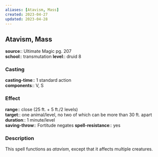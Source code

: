 ```yaml
---
aliases: [Atavism, Mass]
created: 2023-04-27
updated: 2023-04-28
---
```


## Atavism, Mass

**source**:: Ultimate Magic pg. 207  
**school**:: transmutation
**level**:: druid 8

### Casting

**casting-time**:: 1 standard action  
**components**:: V, S

### Effect

**range**:: close (25 ft. + 5 ft./2 levels)  
**target**:: one animal/level, no two of which can be more than 30 ft. apart  
**duration**:: 1 minute/level  
**saving-throw**:: Fortitude negates
**spell-resistance**:: yes

### Description

This spell functions as *atavism*, except that it affects multiple creatures.
